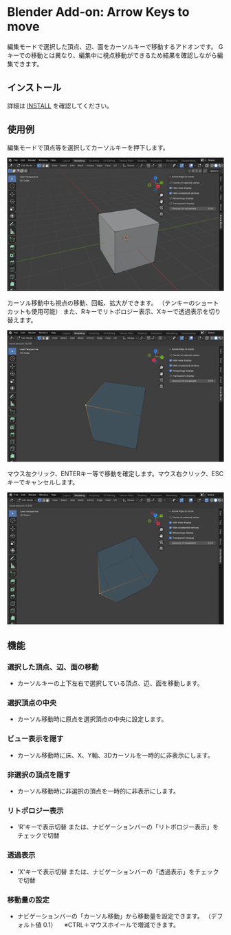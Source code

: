 # Blender Add-on: Arrow Keys to move

編集モードで選択した頂点、辺、面をカーソルキーで移動するアドオンです。
Gキーでの移動とは異なり、編集中に視点移動ができるため結果を確認しながら編集できます。

## インストール

詳細は [INSTALL](docs/INSTALL.md) を確認してください。

## 使用例
編集モードで頂点等を選択してカーソルキーを押下します。

![thumbnail](docs/images/screen_shot_01.png)

カーソル移動中も視点の移動、回転、拡大ができます。
（テンキーのショートカットも使用可能）
また、Rキーでリトポロジー表示、Xキーで透過表示を切り替えます。

![thumbnail](docs/images/screen_shot_02.png)

マウス左クリック、ENTERキー等で移動を確定します。マウス右クリック、ESCキーでキャンセルします。

![thumbnail](docs/images/screen_shot_03.png)

## 機能

### 選択した頂点、辺、面の移動

- カーソルキーの上下左右で選択している頂点、辺、面を移動します。

### 選択頂点の中央

- カーソル移動時に原点を選択頂点の中央に設定します。

### ビュー表示を隠す

- カーソル移動時に床、X、Y軸、3Dカーソルを一時的に非表示にします。

### 非選択の頂点を隠す

- カーソル移動時に非選択の頂点を一時的に非表示にします。

### リトポロジー表示

- 'R'キーで表示切替
  または、ナビゲーションバーの「リトポロジー表示」をチェックで切替

### 透過表示

- 'X'キーで表示切替
  または、ナビゲーションバーの「透過表示」をチェックで切替

### 移動量の設定

- ナビゲーションバーの「カーソル移動」から移動量を設定できます。
  （デフォルト値 0.1）
　※CTRL＋マウスホイールで増減できます。

